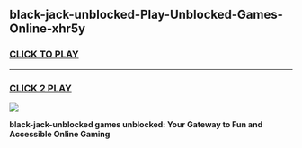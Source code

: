 
## black-jack-unblocked-Play-Unblocked-Games-Online-xhr5y
<h3>
<a href="https://premium76.site?title=black-jack-unblocked&ref=25A">CLICK TO PLAY</a></h3>
<hr>

<h3>
<a href="https://premium76.site?title=black-jack-unblocked&ref=25A">CLICK 2 PLAY</a>
  
</h3>

<a href="https://premium76.site?title=black-jack-unblocked&ref=25A"><img src="https://clearcache.store/games.png"></a>


**black-jack-unblocked games unblocked: Your Gateway to Fun and Accessible Online Gaming**
